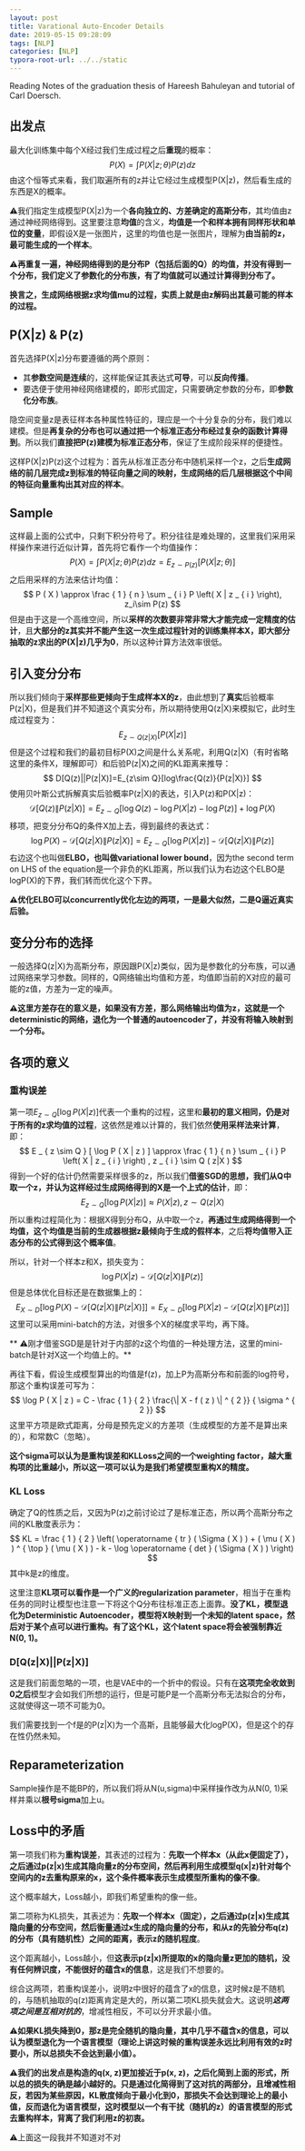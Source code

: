 ```yaml
---
layout: post
title: Varational Auto-Encoder Details
date: 2019-05-15 09:28:09
tags: [NLP]
categories: [NLP]
typora-root-url: ../../static
---
```


Reading Notes of the graduation thesis of Hareesh Bahuleyan and tutorial of Carl Doersch.

## 出发点

最大化训练集中每个X经过我们生成过程之后**重现**的概率：
$$
P ( X ) = \int P ( X | z ; \theta ) P ( z ) d z
$$
由这个恒等式来看，我们取遍所有的z并让它经过生成模型P(X|z)，然后看生成的东西是X的概率。

⚠️我们指定生成模型P(X|z)为一个**各向独立的、方差确定的高斯分布**，其均值由z通过神经网络得到。这里要注意**均值**的含义，**均值是一个和样本拥有同样形状和单位的变量**，即假设X是一张图片，这里的均值也是一张图片，理解为**由当前的z，最可能生成的一个样本**。

⚠️**再重复一遍，神经网络得到的是分布P（包括后面的Q）的均值，并没有得到一个分布，我们定义了参数化的分布族，有了均值就可以通过计算得到分布了。**

**换言之，生成网络根据z求均值mu的过程，实质上就是由z解码出其最可能的样本的过程。**

## P(X|z) & P(z)

首先选择P(X|z)分布要遵循的两个原则：

- 其**参数空间是连续**的，这样能保证其表达式**可导**，可以**反向传播**。
- 要选便于使用神经网络建模的，即形式固定，只需要确定参数的分布，即**参数化分布族**。

隐空间变量z是表征样本各种属性特征的，理应是一个十分复杂的分布，我们难以建模。但是**再复杂的分布也可以通过把一个标准正态分布经过复杂的函数计算得到**。所以我们**直接把P(z)建模为标准正态分布**，保证了生成阶段采样的便捷性。

这样P(X|z)P(z)这个过程为：首先从标准正态分布中随机采样一个z，之后**生成网络的前几层完成z到标准的特征向量之间的映射，生成网络的后几层根据这个中间的特征向量重构出其对应的样本**。

## Sample

这样最上面的公式中，只剩下积分符号了。积分往往是难处理的，这里我们采用采样操作来进行近似计算，首先将它看作一个均值操作：
$$
P ( X ) = \int P ( X | z ; \theta ) P ( z ) d z=E _ { z \sim P(z) } [P(X|z;\theta)]
$$
之后用采样的方法来估计均值：
$$
P ( X ) \approx \frac { 1 } { n } \sum _ { i } P \left( X | z _ { i } \right), z_i\sim P(z)
$$
但是由于这是一个高维空间，所以**采样的次数要非常非常大才能完成一定精度的估计**，且**大部分的z其实并不能产生这一次生成过程针对的训练集样本X，即大部分抽取的z求出的P(X|z)几乎为0**，所以这种计算方法效率很低。

## 引入变分分布

所以我们倾向于**采样那些更倾向于生成样本X的z**，由此想到了**真实**后验概率P(z|X)，但是我们并不知道这个真实分布，所以期待使用Q(z|X)来模拟它，此时生成过程变为：
$$
 E _ { z \sim Q ( z|X ) } [ P ( X | z ) ]
$$
但是这个过程和我们的最初目标P(X)之间是什么关系呢，利用Q(z|X)（有时省略这里的条件X，理解即可）和后验P(z|X)之间的KL距离来推导：
$$
D[Q(z)||P(z|X)]=E_{z\sim Q}[log\frac{Q(z)}{P(z|X)}]
$$
使用贝叶斯公式拆解真实后验概率P(z|X)的表达，引入P(z)和P(X|z)：
$$
\mathcal { D } [ Q ( z ) \| P ( z | X ) ] = E _ { z \sim Q } [ \log Q ( z ) - \log P ( X | z ) - \log P ( z ) ] + \log P ( X )
$$
移项，把变分分布Q的条件X加上去，得到最终的表达式：
$$
\log P ( X ) - \mathcal { D } [ Q ( z | X ) \| P ( z | X ) ] = E _ { z \sim Q } [ \log P ( X | z ) ] - \mathcal { D } [ Q ( z | X ) \| P ( z ) ]
$$
右边这个也叫做**ELBO，也叫做variational lower bound**，因为the second term on LHS of the equation是一个非负的KL距离，所以我们认为右边这个ELBO是logP(X)的下界，我们转而优化这个下界。

**⚠️优化ELBO可以concurrently优化左边的两项，一是最大似然，二是Q逼近真实后验。**

## 变分分布的选择

一般选择Q(z|X)为高斯分布，原因跟P(X|z)类似，因为是参数化的分布族，可以通过网络来学习参数。同样的，Q网络输出均值和方差，均值即当前的X对应的最可能的z值，方差为一定的噪声。

**⚠️这里方差存在的意义是，如果没有方差，那么网络输出均值为z，这就是一个deterministic的网络，退化为一个普通的autoencoder了，并没有将输入映射到一个分布。**

## 各项的意义 

### 重构误差

第一项$E _ { z \sim Q } [ \log P ( X | z ) ]$代表一个重构的过程，这里和**最初的意义相同，仍是对于所有的z求均值的过程**，这依然是难以计算的，我们依然**使用采样法来计算**，即：
$$
E _ { z \sim Q } [ \log P ( X | z ) ] \approx \frac { 1 } { n } \sum _ { i } P \left( X | z _ { i } \right) , z _ { i } \sim Q ( z|X )
$$
得到一个好的估计仍然需要采样很多的z，所以我们**借鉴SGD的思想，我们从Q中取一个z，并认为这样经过生成网络得到的X是一个上式的估计**，即：
$$
E _ { z \sim Q } [ \log P ( X | z ) ] \approx  P \left( X | z  \right) , z  \sim Q ( z|X )
$$
所以重构过程简化为：根据X得到分布Q，从中取一个z，**再通过生成网络得到一个均值，这个均值是当前的生成器根据z最倾向于生成的假样本**，之后**将均值带入正态分布的公式得到这个概率值**。

所以，针对一个样本z和X，损失变为：
$$
\log P ( X | z ) - \mathcal { D } [ Q ( z | X ) \| P ( z ) ]
$$
但是总体优化目标还是在数据集上的：
$$
E _ { X \sim D } [ \log P ( X ) - \mathcal { D } [ Q ( z | X ) \| P ( z | X ) ] ] =E _ { X \sim D } \left[ \log P ( X | z ) - \mathcal { D } [ Q ( z | X ) \| P ( z ) ] \right]
$$
这里可以采用mini-batch的方法，对很多个X的梯度求平均，再下降。

** ⚠️刚才借鉴SGD是是针对于内部的z这个均值的一种处理方法，这里的mini-batch是针对X这一个均值上的。**

再往下看，假设生成模型算出的均值是f(z)，加上P为高斯分布和前面的log符号，那这个重构误差可写为：
$$
\log P ( X | z ) = C - \frac { 1 } { 2 } \frac{\| X - f ( z ) \| ^ { 2 }} { \sigma ^ { 2 }}
$$
这里平方项是欧式距离，分母是预先定义的方差项（生成模型的方差不是算出来的），和常数C（忽略）。

**这个sigma可以认为是重构误差和KLLoss之间的一个weighting factor，越大重构项的比重越小，所以这一项可以认为是我们希望模型重构X的精度。**

### KL Loss

确定了Q的性质之后，又因为P(z)之前讨论过了是标准正态，所以两个高斯分布之间的KL散度表示为：
$$
KL = \frac { 1 } { 2 } \left( \operatorname { tr } ( \Sigma ( X ) ) + ( \mu ( X ) ) ^ { \top } ( \mu ( X ) ) - k - \log \operatorname { det } ( \Sigma ( X ) ) \right)
$$
其中k是z的维度。

这里注意**KL项可以看作是一个广义的regularization parameter**，相当于在重构任务的同时让模型也注意一下将这个Q分布往标准正态上面靠。**没了KL，模型退化为Deterministic Autoencoder，模型将X映射到一个未知的latent space，然后对于某个点可以进行重构。有了这个KL，这个latent space将会被强制靠近N(0, 1)。**

### D[Q(z|X)||P(z|X)]

这是我们前面忽略的一项，也是VAE中的一个折中的假设。只有在**这项完全收敛到0之后**模型才会如我们所想的运行，但是可能P是一个高斯分布无法拟合的分布，这就使得这一项不可能为0。

我们需要找到一个f是的P(z|X)为一个高斯，且能够最大化logP(X)，但是这个的存在性仍然未知。

## Reparameterization

Sample操作是不能BP的，所以我们将从N(u,sigma)中采样操作改为从N(0, 1)采样并乘以**根号sigma**加上u。



## Loss中的矛盾

第一项我们称为**重构误差**，其表述的过程为：**先取一个样本x（从此x便固定了），之后通过p(z|x)生成其隐向量z的分布空间，然后再利用生成模型q(x|z)针对每个空间内的z去重构原来的x，这个条件概率表示生成模型所重构的像不像**。

这个概率越大，Loss越小，即我们希望重构的像一些。

第二项称为KL损失，其表述为：**先取一个样本x（固定），之后通过p(z|x)生成其隐向量的分布空间，然后衡量通过x生成的隐向量的分布，和从z的先验分布q(z)的分布（具有随机性）之间的距离，表示z的随机程度**。

这个距离越小，Loss越小，但**这表示p(z|x)所提取的x的隐向量z更加的随机，没有任何辨识度，不能很好的蕴含x的信息**，这是我们不想要的。

综合这两项，若重构误差小，说明z中很好的蕴含了x的信息，这时候z是不随机的，与随机抽取的q(z)距离肯定是大的，所以第二项KL损失就会大。这说明***这两项之间是互相对抗的***，增减性相反，不可以分开求最小值。

⚠️**如果KL损失降到0，那z是完全随机的隐向量，其中几乎不蕴含x的信息，可以认为模型退化为一个语言模型（理论上讲这时候的重构误差永远比利用有效的z时要小，所以总损失不会达到最小值）。**

⚠️**我们的出发点是构造的q(x, z)更加接近于p(x, z)，之后化简到上面的形式，所以总的损失的确是越小越好的。只是通过化简得到了这对抗的两部分，且增减性相反，若因为某些原因，KL散度倾向于最小化到0，那损失不会达到理论上的最小值，反而退化为语言模型，这时模型以一个有干扰（随机的z）的语言模型的形式去重构样本，背离了我们利用z的初衷。**



⚠️上面这一段我并不知道对不对